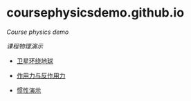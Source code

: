 # coursephysicsdemo.github.io
*Course physics demo*

*课程物理演示*


* [卫星环绕地球](https://n1u.github.io/coursephysicsdemo.github.io/05_satellite/index.html)

* [作用力与反作用力](https://n1u.github.io/coursephysicsdemo.github.io/01_forceBall/index.html)

* [惯性演示](https://n1u.github.io/coursephysicsdemo.github.io/02_deceleration/index.html)